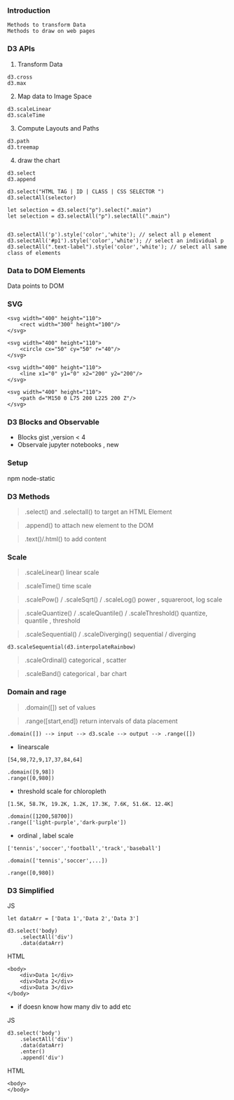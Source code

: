 ### Introduction
```
Methods to transform Data
Methods to draw on web pages
```

### D3 APIs

1. Transform Data
```
d3.cross
d3.max
```

2. Map data to Image Space
```
d3.scaleLinear
d3.scaleTime
```

3. Compute Layouts and Paths
```
d3.path
d3.treemap
```

4. draw the chart
```
d3.select
d3.append
```

```
d3.select("HTML TAG | ID | CLASS | CSS SELECTOR ")
d3.selectAll(selector)

let selection = d3.select("p").select(".main")
let selection = d3.selectAll("p").selectAll(".main")


d3.selectAll('p').style('color','white'); // select all p element
d3.selectAll('#p1').style('color','white'); // select an individual p
d3.selectAll(".text-label").style('color','white'); // select all same class of elements

```


### Data to DOM Elements 

Data points to DOM

### SVG

```
<svg width="400" height="110">
    <rect width="300" height="100"/>
</svg>

<svg width="400" height="110">
    <circle cx="50" cy="50" r="40"/>
</svg>

<svg width="400" height="110">
    <line x1="0" y1="0" x2="200" y2="200"/>
</svg>

<svg width="400" height="110">
    <path d="M150 0 L75 200 L225 200 Z"/>
</svg>
```

### D3 Blocks and Observable

* Blocks gist ,version < 4
* Observale jupyter notebooks , new

### Setup

npm node-static

### D3 Methods

> .select() and .selectall()
to target an HTML Element

> .append()
to attach new element to the DOM

> .text()/.html()
to add content 

### Scale

> .scaleLinear()
linear scale

> .scaleTime()
time scale

> .scalePow() / .scaleSqrt() / .scaleLog()
power , squareroot, log scale 

> .scaleQuantize() / .scaleQuantile() / .scaleThreshold()
quantize, quantile , threshold 

> .scaleSequential() / .scaleDiverging()
sequential / diverging 

```
d3.scaleSequential(d3.interpolateRainbow)
```

> .scaleOrdinal()
categorical , scatter

> .scaleBand()
categorical , bar chart 

### Domain and rage

> .domain([])
set of values

> .range([start,end])
return intervals of data placement 

```
.domain([]) --> input --> d3.scale --> output --> .range([])
```

* linearscale

```
[54,98,72,9,17,37,84,64]

.domain([9,98])
.range([0,980])
```

* threshold scale for chloropleth
```
[1.5K, 58.7K, 19.2K, 1.2K, 17.3K, 7.6K, 51.6K. 12.4K]

.domain([1200,58700])
.range(['light-purple','dark-purple'])

```

* ordinal , label scale 
```
['tennis','soccer','football','track','baseball']

.domain(['tennis','soccer',...])

.range([0,980])

```

### D3 Simplified 

JS
```
let dataArr = ['Data 1','Data 2','Data 3']

d3.select('body)
    .selectAll('div')
    .data(dataArr)
```

HTML
```
<body>
    <div>Data 1</div>
    <div>Data 2</div>
    <div>Data 3</div>
</body>
```

* if doesn know how many div to add etc

JS
```
d3.select('body')
    .selectAll('div')
    .data(dataArr)
    .enter()
    .append('div')
```

HTML
```
<body>
</body>
```
